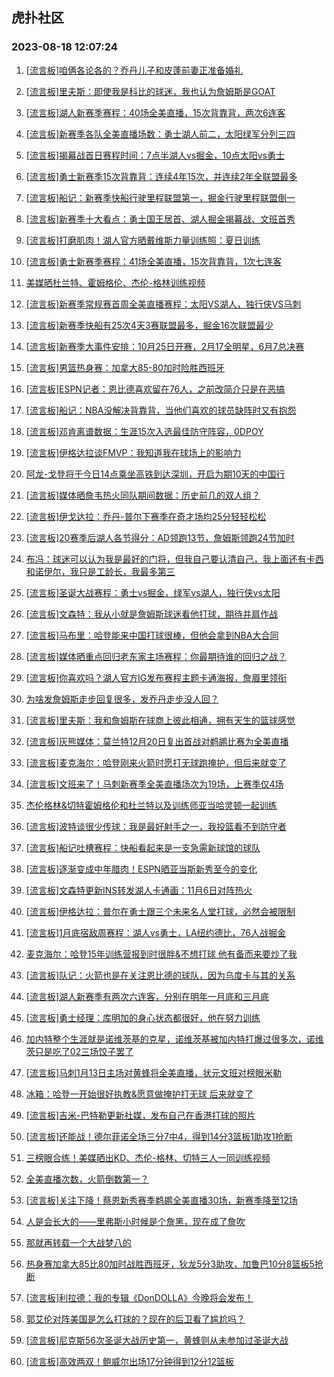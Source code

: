 ## 虎扑社区 
### 2023-08-18 12:07:24

1. [[流言板]咱俩各论各的？乔丹儿子和皮蓬前妻正准备婚礼](https://bbs.hupu.com/61717904.html)

2. [[流言板]里夫斯：即使我是科比的球迷，我也认为詹姆斯是GOAT](https://bbs.hupu.com/61717865.html)

3. [[流言板]湖人新赛季赛程：40场全美直播，15次背靠背，两次6连客](https://bbs.hupu.com/61717323.html)

4. [[流言板]新赛季各队全美直播场数：勇士湖人前二，太阳绿军分列三四](https://bbs.hupu.com/61717107.html)

5. [[流言板]揭幕战首日赛程时间：7点半湖人vs掘金，10点太阳vs勇士](https://bbs.hupu.com/61717042.html)

6. [[流言板]勇士新赛季15次背靠背：连续4年15次，并连续2年全联盟最多](https://bbs.hupu.com/61717643.html)

7. [[流言板]船记：新赛季快船行驶里程联盟第一，掘金行驶里程联盟倒一](https://bbs.hupu.com/61718255.html)

8. [[流言板]新赛季十大看点：勇士国王居首、湖人掘金揭幕战、文班首秀](https://bbs.hupu.com/61718105.html)

9. [[流言板]打磨肌肉！湖人官方晒戴维斯力量训练照：夏日训练](https://bbs.hupu.com/61717057.html)

10. [[流言板]勇士新赛季赛程：41场全美直播，15次背靠背，1次七连客](https://bbs.hupu.com/61717383.html)

11. [美媒晒杜兰特、霍姆格伦、杰伦-格林训练视频](https://bbs.hupu.com/61717828.html)

12. [[流言板]新赛季常规赛首周全美直播赛程：太阳VS湖人，独行侠VS马刺](https://bbs.hupu.com/61717285.html)

13. [[流言板]新赛季快船有25次4天3赛联盟最多，掘金16次联盟最少](https://bbs.hupu.com/61717530.html)

14. [[流言板]新赛季大事件安排：10月25日开赛，2月17全明星，6月7总决赛](https://bbs.hupu.com/61717177.html)

15. [[流言板]男篮热身赛：加拿大85-80加时险胜西班牙](https://bbs.hupu.com/61716777.html)

16. [[流言板]ESPN记者：恩比德喜欢留在76人，之前改简介只是在恶搞](https://bbs.hupu.com/61718568.html)

17. [[流言板]船记：NBA没解决背靠背，当他们喜欢的球员缺阵时又有抱怨](https://bbs.hupu.com/61717969.html)

18. [[流言板]邓肯离谱数据：生涯15次入选最佳防守阵容，0DPOY](https://bbs.hupu.com/61718290.html)

19. [[流言板]伊格达拉谈FMVP：我知道我在球场上的影响力](https://bbs.hupu.com/61718182.html)

20. [阿龙-戈登将于今日14点乘坐高铁到达深圳，开启为期10天的中国行](https://bbs.hupu.com/61718860.html)

21. [[流言板]媒体晒詹韦热火同队期间数据：历史前几的双人组？](https://bbs.hupu.com/61718296.html)

22. [[流言板]伊戈达拉：乔丹-普尔下赛季在奇才场均25分轻轻松松](https://bbs.hupu.com/61719375.html)

23. [[流言板]20赛季后湖人各节得分：AD领跑13节，詹姆斯领跑24节加时](https://bbs.hupu.com/61718474.html)

24. [布冯：球迷可以认为我是最好的门将，但我自己要认清自己，我上面还有卡西和诺伊尔，我只是工龄长，我最多第三](https://bbs.hupu.com/61717092.html)

25. [[流言板]圣诞大战赛程：勇士vs掘金，绿军vs湖人，独行侠vs太阳](https://bbs.hupu.com/61717502.html)

26. [[流言板]文森特：我从小就是詹姆斯球迷看他打球，期待并肩作战](https://bbs.hupu.com/61719146.html)

27. [[流言板]马布里：哈登能来中国打球很棒，但他会拿到NBA大合同](https://bbs.hupu.com/61717785.html)

28. [[流言板]媒体晒重点回归老东家主场赛程：你最期待谁的回归之战？](https://bbs.hupu.com/61718714.html)

29. [[流言板]你喜欢吗？湖人官方IG发布赛程主题卡通海报，詹眉里领衔](https://bbs.hupu.com/61717437.html)

30. [为啥发詹姆斯走步回复很多，发乔丹走步没人回？](https://bbs.hupu.com/61718783.html)

31. [[流言板]里夫斯：我和詹姆斯在球商上彼此相通，拥有天生的篮球感觉](https://bbs.hupu.com/61719484.html)

32. [[流言板]灰熊媒体：莫兰特12月20日复出首战对鹈鹕比赛为全美直播](https://bbs.hupu.com/61717667.html)

33. [[流言板]麦克海尔：哈登刚来火箭时愿打无球跑掩护，但后来就变了](https://bbs.hupu.com/61719826.html)

34. [[流言板]文班来了！马刺新赛季全美直播场次为19场，上赛季仅4场](https://bbs.hupu.com/61718665.html)

35. [杰伦格林&切特霍姆格伦和杜兰特以及训练师亚当哈灵顿一起训练](https://bbs.hupu.com/61716833.html)

36. [[流言板]波特谈很少传球：我是最好射手之一，我投篮看不到防守者](https://bbs.hupu.com/61719198.html)

37. [[流言板]船记吐槽赛程：快船看起来是一支急需新球馆的球队](https://bbs.hupu.com/61719743.html)

38. [[流言板]逐渐变成中年腊肉！ESPN晒亚当斯新秀至今的变化](https://bbs.hupu.com/61717832.html)

39. [[流言板]文森特更新INS转发湖人卡通画：11月6日对阵热火](https://bbs.hupu.com/61718821.html)

40. [[流言板]伊格达拉：普尔在勇士跟三个未来名人堂打球，必然会被限制](https://bbs.hupu.com/61719641.html)

41. [[流言板]1月底宿敌周赛程：湖人vs勇士，LA纽约德比，76人战掘金](https://bbs.hupu.com/61717628.html)

42. [麦克海尔：哈登15年训练营报到时很胖&不想打球 他有备而来要炒了我](https://bbs.hupu.com/61718449.html)

43. [[流言板]队记：火箭也是在关注恩比德的球队，因为乌度卡与其的关系](https://bbs.hupu.com/61715649.html)

44. [[流言板]湖人新赛季有两次六连客，分别在明年一月底和三月底](https://bbs.hupu.com/61717708.html)

45. [[流言板]勇士经理：库明加的身心状态都很好，他在努力训练](https://bbs.hupu.com/61718287.html)

46. [加内特整个生涯就是诺维茨基的克星，诺维茨基被加内特打爆过很多次，诺维茨只是吃了02三场饺子罢了](https://bbs.hupu.com/61717645.html)

47. [[流言板]马刺1月13日主场对黄蜂将全美直播，状元文班对榜眼米勒](https://bbs.hupu.com/61717839.html)

48. [冰箱：哈登一开始很好执教&愿意做掩护打无球 后来就变了](https://bbs.hupu.com/61719087.html)

49. [[流言板]吉米-巴特勒更新社媒，发布自己在香港打球的照片](https://bbs.hupu.com/61718634.html)

50. [[流言板]还能战！德尔菲诺全场三分7中4，得到14分3篮板1助攻1抢断](https://bbs.hupu.com/61719856.html)

51. [三榜眼合练！美媒晒出KD、杰伦-格林、切特三人一同训练视频](https://bbs.hupu.com/61719670.html)

52. [全美直播次数，火箭倒数第一？](https://bbs.hupu.com/61717218.html)

53. [[流言板]关注下降！蔡恩新秀赛季鹈鹕全美直播30场，新赛季降至12场](https://bbs.hupu.com/61719318.html)

54. [人是会长大的——里弗斯小时候是个詹黑，现在成了詹吹](https://bbs.hupu.com/61718202.html)

55. [那就再转载一个大战梦八的](https://bbs.hupu.com/61715044.html)

56. [热身赛加拿大85比80加时战胜西班牙，狄龙5分3助攻，加鲁巴10分8篮板5抢断](https://bbs.hupu.com/61717360.html)

57. [[流言板]利拉德：我的专辑《DonDOLLA》今晚将会发布！](https://bbs.hupu.com/61718537.html)

58. [郭艾伦对阵美国是怎么打球的？现在的后卫看了尴尬吗？](https://bbs.hupu.com/61718547.html)

59. [[流言板]尼克斯56次圣诞大战历史第一，黄蜂则从未参加过圣诞大战](https://bbs.hupu.com/61718628.html)

60. [[流言板]高效两双！鲍威尔出场17分钟得到12分12篮板](https://bbs.hupu.com/61716804.html)

